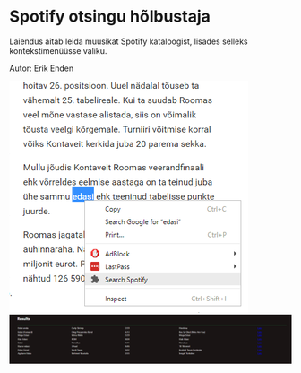 # Spotify otsingu hõlbustaja

Laiendus aitab leida muusikat Spotify kataloogist, lisades selleks kontekstimenüüsse valiku.

Autor: Erik Enden

![Screenshot](imgs/eakt3.png)
![Screenshot](imgs/eakt3-1.png)